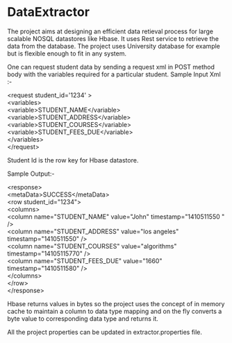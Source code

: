 DataExtractor
=============

The project aims at designing an efficient data retieval process for large scalable  NOSQL datastores like Hbase.
It uses Rest service to retrieve the data from the database. The project  uses University database 
for example but is flexible enough to fit  in any system.

One can request student data by sending a request xml in POST method body with the variables required for a particular
student. Sample Input Xml :-

&lt;request student_id=&apos;1234&apos; &gt;<br>
  &lt;variables&gt;<br>
    &lt;variable&gt;STUDENT_NAME&lt;/variable&gt;<br>
    &lt;variable&gt;STUDENT_ADDRESS&lt;/variable&gt;<br>
    &lt;variable&gt;STUDENT_COURSES&lt;/variable&gt;<br>
    &lt;variable&gt;STUDENT_FEES_DUE&lt;/variable&gt;<br>
  &lt;/variables&gt;<br>
&lt;/request&gt;<br>

Student Id is the row key for Hbase datastore. 

Sample Output:-

&lt;response&gt;<br>
&lt;metaData&gt;SUCCESS&lt;/metaData&gt;<br>
  &lt;row student_id=&quot;1234&quot;&gt;<br>
   &lt;columns&gt;<br>
    &lt;column name=&quot;STUDENT_NAME&quot; value=&quot;John&quot; timestamp=&quot;1410511550 &quot; /&gt;<br>
    &lt;column name=&quot;STUDENT_ADDRESS&quot; value=&quot;los angeles&quot; timestamp=&quot;1410511550&quot; /&gt;<br>
    &lt;column name=&quot;STUDENT_COURSES&quot; value=&quot;algorithms&quot; timestamp=&quot;14105115770&quot; /&gt;<br>
    &lt;column name=&quot;STUDENT_FEES_DUE&quot; value=&quot;1660&quot; timestamp=&quot;1410511580&quot; /&gt;<br>
   &lt;/columns&gt;<br>
  &lt;/row&gt;<br>
&lt;/response&gt;<br>

Hbase returns values in bytes so the  project uses the concept of in memory cache to maintain a column to data type
mapping and on the fly converts a byte value to corresponding data type and returns it.

All the project properties can be updated in extractor.properties file. 
